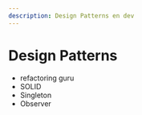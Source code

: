 ```yaml
---
description: Design Patterns en dev
---
```


# Design Patterns

- refactoring guru
- SOLID
- Singleton
- Observer

